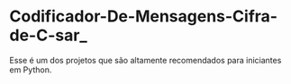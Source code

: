 # Codificador-De-Mensagens-Cifra-de-C-sar_
Esse é um dos projetos que são altamente recomendados para iniciantes em Python. 
